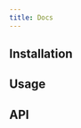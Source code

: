 ```yaml
---
title: Docs
---
```


## Installation
<doc-installation components="QToggle" />

## Usage
<doc-example title="Standard" file="QToggle/Standard" />
<doc-example title="With Labels" file="QToggle/Labels" />
<doc-example title="Keep color in off state" file="QToggle/KeepColor" />
<doc-example title="Disabled state" file="QToggle/Disabled" />
<doc-example title="Icons" file="QToggle/Icons" />
<doc-example title="Custom model values" file="QToggle/CustomValues" />
<doc-example title="Array model" file="QToggle/ArrayValue" />
<doc-example title="On Dark Background" file="QToggle/DarkBackground" dark />
<doc-example title="Option group" file="QToggle/OptionGroup" />
<doc-example title="In a List" file="QToggle/List" />

## API
<doc-api file="QToggle" />
